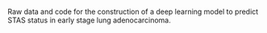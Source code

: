Raw data and code for the construction of a deep learning model to predict STAS status in early stage lung adenocarcinoma.
